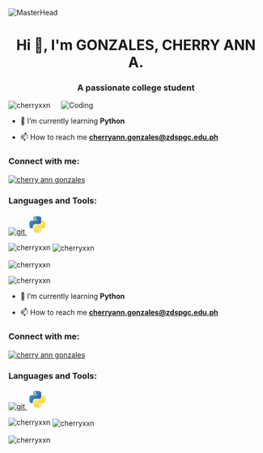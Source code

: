 ![MasterHead](https://i.pinimg.com/originals/1b/fd/ff/1bfdffbf3663f0f3bb7138ab578a7204.gif)
<h1 align="center">Hi 👋, I'm GONZALES, CHERRY ANN A.</h1>
<h3 align="center">A passionate college student</h3>
<img align="right" alt="Coding" width="400" src="https://mir-s3-cdn-cf.behance.net/project_modules/disp/601014116770475.6068beff4640a.gif">

<p align="left"> <img src="https://komarev.com/ghpvc/?username=cherryxxn&label=Profile%20views&color=0e75b6&style=flat" alt="cherryxxn" /> </p>

- 🌱 I’m currently learning **Python**

- 📫 How to reach me **cherryann.gonzales@zdspgc.edu.ph**

<h3 align="left">Connect with me:</h3>
<p align="left">
<a href="https://fb.com/cherry ann gonzales" target="blank"><img align="center" src="https://raw.githubusercontent.com/rahuldkjain/github-profile-readme-generator/master/src/images/icons/Social/facebook.svg" alt="cherry ann gonzales" height="30" width="40" /></a>
</p>

<h3 align="left">Languages and Tools:</h3>
<p align="left"> <a href="https://git-scm.com/" target="_blank" rel="noreferrer"> <img src="https://www.vectorlogo.zone/logos/git-scm/git-scm-icon.svg" alt="git" width="40" height="40"/> </a> <a href="https://www.python.org" target="_blank" rel="noreferrer"> <img src="https://raw.githubusercontent.com/devicons/devicon/master/icons/python/python-original.svg" alt="python" width="40" height="40"/> </a> </p>

<p><img align="left" src="https://github-readme-stats.vercel.app/api/top-langs?username=cherryxxn&show_icons=true&locale=en&layout=compact" alt="cherryxxn" /></p>

<p>&nbsp;<img align="center" src="https://github-readme-stats.vercel.app/api?username=cherryxxn&show_icons=true&locale=en" alt="cherryxxn" /></p>

<p><img align="center" src="https://github-readme-streak-stats.herokuapp.com/?user=cherryxxn&" alt="cherryxxn" /></p>


<p align="left"> <img src="https://komarev.com/ghpvc/?username=cherryxxn&label=Profile%20views&color=0e75b6&style=flat" alt="cherryxxn" /> </p>

- 🌱 I’m currently learning **Python**

- 📫 How to reach me **cherryann.gonzales@zdspgc.edu.ph**

<h3 align="left">Connect with me:</h3>
<p align="left">
<a href="https://fb.com/cherry ann gonzales" target="blank"><img align="center" src="https://raw.githubusercontent.com/rahuldkjain/github-profile-readme-generator/master/src/images/icons/Social/facebook.svg" alt="cherry ann gonzales" height="30" width="40" /></a>
</p>

<h3 align="left">Languages and Tools:</h3>
<p align="left"> <a href="https://git-scm.com/" target="_blank" rel="noreferrer"> <img src="https://www.vectorlogo.zone/logos/git-scm/git-scm-icon.svg" alt="git" width="40" height="40"/> </a> <a href="https://www.python.org" target="_blank" rel="noreferrer"> <img src="https://raw.githubusercontent.com/devicons/devicon/master/icons/python/python-original.svg" alt="python" width="40" height="40"/> </a> </p>

<p><img align="left" src="https://github-readme-stats.vercel.app/api/top-langs?username=cherryxxn&show_icons=true&locale=en&layout=compact" alt="cherryxxn" /></p>

<p>&nbsp;<img align="center" src="https://github-readme-stats.vercel.app/api?username=cherryxxn&show_icons=true&locale=en" alt="cherryxxn" /></p>

<p><img align="center" src="https://github-readme-streak-stats.herokuapp.com/?user=cherryxxn&" alt="cherryxxn" /></p>
